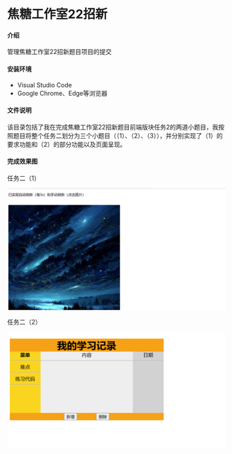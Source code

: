 # 焦糖工作室22招新

#### 介绍
管理焦糖工作室22招新题目项目的提交

#### 安装环境

- Visual Studio Code
- Google Chrome、Edge等浏览器

#### 文件说明

该目录包括了我在完成焦糖工作室22招新题目前端版块任务2的两道小题目，我按照题目将整个任务二划分为三个小题目（（1）、（2）、（3）），并分别实现了（1）的要求功能和（2）的部分功能以及页面呈现。

#### 完成效果图

任务二（1）

![1](img/1.png)

任务二（2）

![2](img/2.png)
